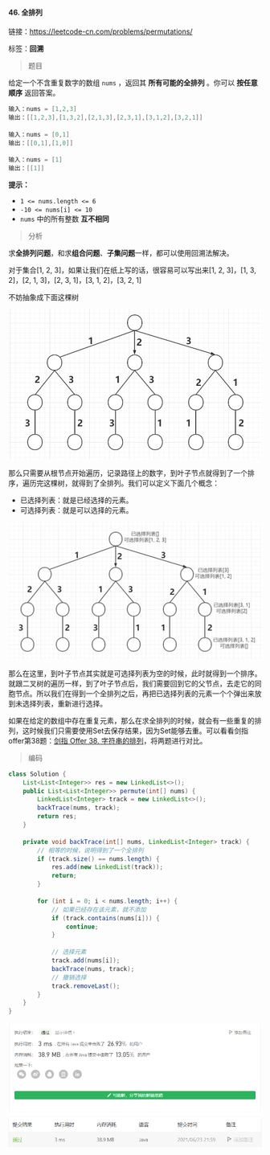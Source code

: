 #### 46. 全排列

链接：https://leetcode-cn.com/problems/permutations/

标签：**回溯**

> 题目

给定一个不含重复数字的数组 `nums` ，返回其 **所有可能的全排列** 。你可以 **按任意顺序** 返回答案。

```java
输入：nums = [1,2,3]
输出：[[1,2,3],[1,3,2],[2,1,3],[2,3,1],[3,1,2],[3,2,1]]
    
输入：nums = [0,1]
输出：[[0,1],[1,0]]
    
输入：nums = [1]
输出：[[1]]
```

**提示：**

- `1 <= nums.length <= 6`
- `-10 <= nums[i] <= 10`
- `nums` 中的所有整数 **互不相同**

> 分析

求**全排列问题**，和求**组合问题**、**子集问题**一样，都可以使用回溯法解决。

对于集合[1, 2, 3]，如果让我们在纸上写的话，很容易可以写出来[1, 2, 3]，[1, 3, 2]，[2, 1, 3]，[2, 3, 1]，[3, 1, 2]，[3, 2, 1]

不妨抽象成下面这棵树

![image-20210623221434720](46.全排列.assets/image-20210623221434720.png)

那么只需要从根节点开始遍历，记录路径上的数字，到叶子节点就得到了一个排序，遍历完这棵树，就得到了全排列。我们可以定义下面几个概念：

- 已选择列表：就是已经选择的元素。
- 可选择列表：就是可以选择的元素。

![image-20210623222204773](46.全排列.assets/image-20210623222204773.png)

那么在这里，到叶子节点其实就是可选择列表为空的时候，此时就得到一个排序。就跟二叉树的遍历一样，到了叶子节点后，我们需要回到它的父节点，去走它的同胞节点。所以我们在得到一个全排列之后，再把已选择列表的元素一个个弹出来放到未选择列表，重新进行选择。

如果在给定的数组中存在重复元素，那么在求全排列的时候，就会有一些重复的排列，这时候我们只需要使用Set去保存结果，因为Set能够去重。可以看看剑指offer第38题：[剑指 Offer 38. 字符串的排列](https://leetcode-cn.com/problems/zi-fu-chuan-de-pai-lie-lcof/)，将两题进行对比。

> 编码

```java
class Solution {
    List<List<Integer>> res = new LinkedList<>();
    public List<List<Integer>> permute(int[] nums) {
        LinkedList<Integer> track = new LinkedList<>();
        backTrace(nums, track);
        return res;
    }

    private void backTrace(int[] nums, LinkedList<Integer> track) {
        // 相等的时候，说明得到了一个全排列
        if (track.size() == nums.length) {
            res.add(new LinkedList(track));
            return;
        }

        for (int i = 0; i < nums.length; i++) {
            // 如果已经存在该元素，就不添加
            if (track.contains(nums[i])) {
                continue;
            }

            // 选择元素
            track.add(nums[i]);
            backTrace(nums, track);
            // 撤销选择
            track.removeLast();
        }
    }
}
```

![image-20210623220003127](46.全排列.assets/image-20210623220003127.png)